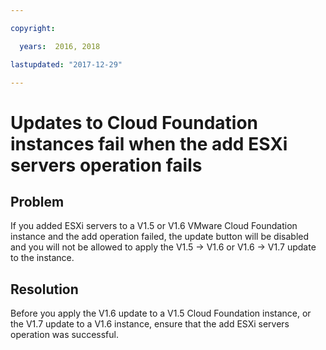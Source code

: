 ```yaml
---

copyright:

  years:  2016, 2018

lastupdated: "2017-12-29"

---
```


# Updates to Cloud Foundation instances fail when the add ESXi servers operation fails

## Problem

If you added ESXi servers to a V1.5 or V1.6 VMware Cloud Foundation instance and the add operation failed, the update button will be disabled and you will not be allowed to apply the V1.5 -> V1.6 or V1.6 -> V1.7 update to the instance.

## Resolution

Before you apply the V1.6 update to a V1.5 Cloud Foundation instance, or the V1.7 update to a V1.6 instance, ensure that the add ESXi
servers operation was successful.
